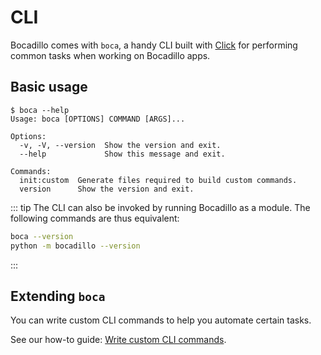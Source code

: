 # CLI

Bocadillo comes with `boca`, a handy CLI built with [Click] for performing common tasks when working on Bocadillo apps.

## Basic usage

```
$ boca --help
Usage: boca [OPTIONS] COMMAND [ARGS]...

Options:
  -v, -V, --version  Show the version and exit.
  --help             Show this message and exit.

Commands:
  init:custom  Generate files required to build custom commands.
  version      Show the version and exit.
```

::: tip
The CLI can also be invoked by running Bocadillo as a module. The following commands are thus equivalent:

```bash
boca --version
python -m bocadillo --version
```
:::

## Extending `boca`

You can write custom CLI commands to help you automate certain tasks.

See our how-to guide: [Write custom CLI commands].

[Click]: https://click.palletsprojects.com
[Write custom CLI commands]: ../../how-to/custom-cli-commands.md
